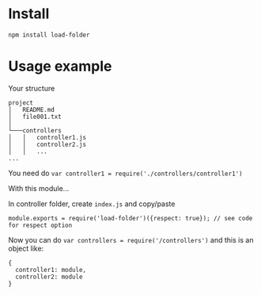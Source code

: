 # Install

`npm install load-folder`


# Usage example

Your structure
```
project
│   README.md
│   file001.txt    
│
└───controllers
│   │   controller1.js
│   │   controller2.js
│   │   ...
...
```

You need do `var controller1 = require('./controllers/controller1')`

With this module...

In controller folder, create `index.js` and copy/paste

```
module.exports = require('load-folder')({respect: true}); // see code for respect option
```

Now you can do `var controllers = require('/controllers')` and this is an object like:
```
{
  controller1: module,
  controller2: module
}
```


